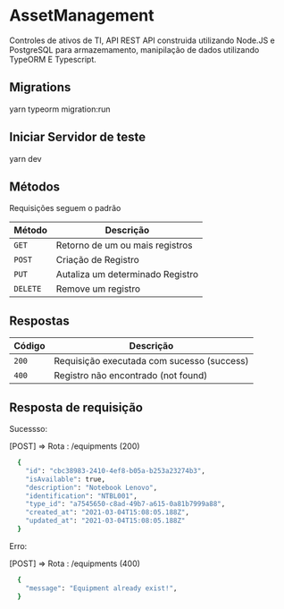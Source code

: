 # AssetManagement
Controles de ativos de TI, API REST 
API construida utilizando Node.JS e PostgreSQL para armazemamento, manipilação de dados utilizando TypeORM E Typescript.

## Migrations 
  yarn typeorm migration:run

## Iniciar Servidor de teste 
  yarn dev

## Métodos

Requisições seguem o padrão

| Método | Descrição |
| ------ | ------- |
| `GET` | Retorno de um ou mais registros |
| `POST` | Criação de Registro |
| `PUT` | Autaliza um determinado Registro |
| `DELETE` | Remove um registro |

## Respostas

| Código| Descrição |
| ------ | ------ |
| `200`| Requisição executada com sucesso (success) |
| `400` | Registro não encontrado (not found) |

## Resposta de requisição 

Sucessso:

[POST] => Rota : /equipments (200)
```sh
  {
    "id": "cbc38983-2410-4ef8-b05a-b253a23274b3",
    "isAvailable": true,
    "description": "Notebook Lenovo",
    "identification": "NTBL001",
    "type_id": "a7545650-c8ad-49b7-a615-0a81b7999a88",
    "created_at": "2021-03-04T15:08:05.188Z",
    "updated_at": "2021-03-04T15:08:05.188Z"
  }
```

Erro:

[POST] => Rota : /equipments (400)
```sh
  {
    "message": "Equipment already exist!",
  }
```
